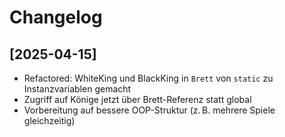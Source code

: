 # Changelog

## [2025-04-15]
- Refactored: WhiteKing und BlackKing in `Brett` von `static` zu Instanzvariablen gemacht
- Zugriff auf Könige jetzt über Brett-Referenz statt global
- Vorbereitung auf bessere OOP-Struktur (z. B. mehrere Spiele gleichzeitig)
